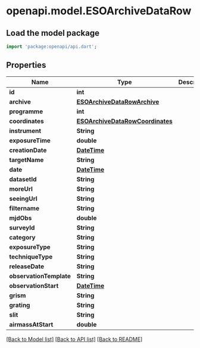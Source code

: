 # openapi.model.ESOArchiveDataRow

## Load the model package
```dart
import 'package:openapi/api.dart';
```

## Properties
Name | Type | Description | Notes
------------ | ------------- | ------------- | -------------
**id** | **int** |  | 
**archive** | [**ESOArchiveDataRowArchive**](ESOArchiveDataRowArchive.md) |  | 
**programme** | **int** |  | 
**coordinates** | [**ESOArchiveDataRowCoordinates**](ESOArchiveDataRowCoordinates.md) |  | 
**instrument** | **String** |  | 
**exposureTime** | **double** |  | 
**creationDate** | [**DateTime**](DateTime.md) |  | 
**targetName** | **String** |  | [optional] 
**date** | [**DateTime**](DateTime.md) |  | [optional] 
**datasetId** | **String** |  | [optional] 
**moreUrl** | **String** |  | [optional] 
**seeingUrl** | **String** |  | [optional] 
**filtername** | **String** |  | [optional] 
**mjdObs** | **double** |  | [optional] 
**surveyId** | **String** |  | [optional] 
**category** | **String** |  | [optional] 
**exposureType** | **String** |  | [optional] 
**techniqueType** | **String** |  | [optional] 
**releaseDate** | **String** |  | [optional] 
**observationTemplate** | **String** |  | [optional] 
**observationStart** | [**DateTime**](DateTime.md) |  | [optional] 
**grism** | **String** |  | [optional] 
**grating** | **String** |  | [optional] 
**slit** | **String** |  | [optional] 
**airmassAtStart** | **double** |  | [optional] 

[[Back to Model list]](../README.md#documentation-for-models) [[Back to API list]](../README.md#documentation-for-api-endpoints) [[Back to README]](../README.md)


